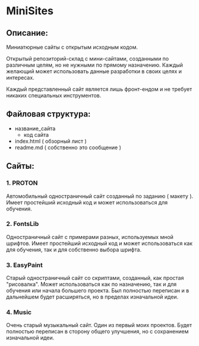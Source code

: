 # MiniSites

## Описание:

Миниатюрные сайты с открытым исходным кодом.

Открытый репозиторий-склад с мини-сайтами, созданными по различным целям, но не нужными по прямому назначению. Каждый желающий может использовать данные разработки в своих целях и интересах.

Каждый представленный сайт является лишь фронт-ендом и не требует никаких специальных инструментов.

## Файловая структура:

- название_сайта
    - код сайта
- index.html ( обзорный лист )
- readme.md ( собственно это сообщение )

## Сайты:

### 1. PROTON

Автомобильный одностраничный сайт созданный по заданию ( макету ). Имеет простейший исходный код и может использоваться для обучения.

### 2. FontsLib

Одностраничный сайт с примерами разных, используемых мной шрифтов. Имеет простейший	исходный код и может использоваться как для обучения, так и для собственно выбора шрифта.

### 3. EasyPaint

Старый одностраничный сайт со скриптами, созданный, как простая "рисовалка". Может использоваться как по назначению, так и для обучения или начала большего проекта. Был полностью переписан и в дальнейшем будет расширяться, но в пределах изначальной идеи.

### 4. Music

Очень старый музыкальный сайт. Один из первый моих проектов. Будет полностью переписан в сторону общего улучшения, но с сохранением изначальной идеи.

